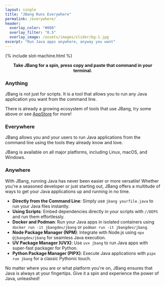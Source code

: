 ```yaml
---
layout: single
title: "JBang Runs Everywhere"
permalink: /everywhere/
header:
  overlay_color: "#000"
  overlay_filter: "0.5"
  overlay_image: /assets/images/slider/bg-1.jpg
excerpt: "Run Java apps anywhere, anyway you want"
---
```


{% include slot-machine.html %} 

<center><b>Take JBang for a spin, press copy and paste that command in your terminal.</b></center>

### Anything

JBang is not just for scripts. It is a tool that allows you to run any Java application you want from the command line.

There is already a growing ecosystem of tools that use JBang, try some above or see [AppStore](http://jbang.dev/appstore/) for more!

### Everywhere

JBang allows you and your users to run Java applications from the command line
using the tools they already know and love.

JBang is available on all major platforms, including Linux, macOS, and Windows.

### Anywhere

With JBang, running Java has never been easier or more versatile! Whether you're a seasoned developer or just starting out, JBang offers a multitude of ways to get your Java applications up and running in no time. 

- **Directly from the Command Line**: Simply use `jbang yourfile.java` to run your Java files instantly.
- **Using Scripts**: Embed dependencies directly in your scripts with `//DEPS` and run them effortlessly.
- **Docker and Podman**: Run your Java apps in isolated containers using `docker run -it jbangdev/jbang` or `podman run -it jbangdev/jbang`.
- **Node Package Manager (NPM)**: Integrate with Node.js using `npx @jbangdev/jbang` for seamless Java execution.
- **UV Package Manager )UVX)**: Use `uvx jbang` to run Java apps with super-fast packager for Python.
- **Python Package Manager (PIPX)**: Execute Java applications with `pipx run jbang` for a classic Pythonic touch.

No matter where you are or what platform you're on, JBang ensures that Java is always at your fingertips. Give it a spin and experience the power of Java, unleashed!











